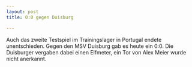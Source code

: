 ```yaml
---
layout: post
title: 0:0 gegen Duisburg

---
```


Auch das zweite Testspiel im Trainingslager in Portugal endete unentschieden. Gegen den MSV Duisburg gab es heute ein 0:0. Die Duisburger vergaben dabei einen Elfmeter, ein Tor von Alex Meier wurde nicht anerkannt.


